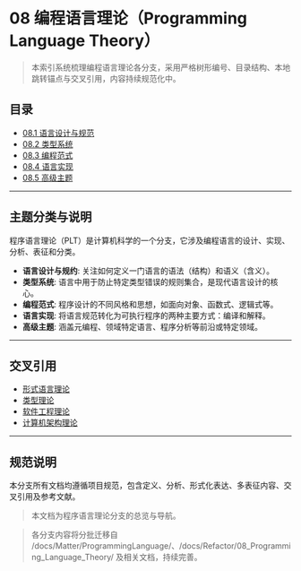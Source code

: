 # 08 编程语言理论（Programming Language Theory）

> 本索引系统梳理编程语言理论各分支，采用严格树形编号、目录结构、本地跳转锚点与交叉引用，内容持续规范化中。

## 目录
- [08.1 语言设计与规范](./08.1_Language_Design_and_Specification/README.md)
- [08.2 类型系统](./08.2_Type_Systems/README.md)
- [08.3 编程范式](./08.3_Programming_Paradigms/README.md)
- [08.4 语言实现](./08.4_Language_Implementation/README.md)
- [08.5 高级主题](./08.5_Advanced_Topics/README.md)

---

## 主题分类与说明

程序语言理论（PLT）是计算机科学的一个分支，它涉及编程语言的设计、实现、分析、表征和分类。

- **语言设计与规约**: 关注如何定义一门语言的语法（结构）和语义（含义）。
- **类型系统**: 语言中用于防止特定类型错误的规则集合，是现代语言设计的核心。
- **编程范式**: 程序设计的不同风格和思想，如面向对象、函数式、逻辑式等。
- **语言实现**: 将语言规范转化为可执行程序的两种主要方式：编译和解释。
- **高级主题**: 涵盖元编程、领域特定语言、程序分析等前沿或特定领域。

---

## 交叉引用

- [形式语言理论](../04_Formal_Language_Theory/README.md)
- [类型理论](../05_Type_Theory/README.md)
- [软件工程理论](../07_Software_Engineering_Theory/README.md)
- [计算机架构理论](../09_Computer_Architecture_Theory/README.md)

---

## 规范说明

本分支所有文档均遵循项目规范，包含定义、分析、形式化表达、多表征内容、交叉引用及参考文献。

> 本文档为程序语言理论分支的总览与导航。

> 各分支内容将分批迁移自 /docs/Matter/ProgrammingLanguage/、/docs/Refactor/08_Programming_Language_Theory/ 及相关文档，持续完善。
